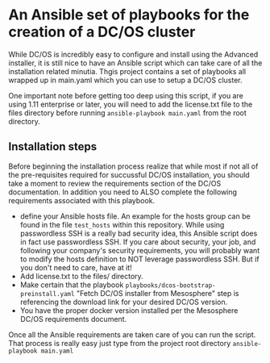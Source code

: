 # An Ansible set of playbooks for the creation of a DC/OS cluster
While DC/OS is incredibly easy to configure and install using the Advanced installer, it is still nice to have an Ansible script which can take care of all the installation related minutia.  Thgis project contains a set of playbooks all wrapped up in main.yaml which you can use to setup a DC/OS cluster.

One important note before getting too deep using this script, if you are using 1.11 enterprise or later, you will need to add the license.txt file to the files directory before running ```ansible-playbook main.yaml``` from the root directory.

  
## Installation steps
Before beginning the installation process realize that while most if not all of the pre-requisites required for succussful DC/OS installation, you should take a moment to review the requirements section of the DC/OS documentation.  In addition you need to ALSO complete the following requirements associated with this playbook.
* define your Ansible hosts file.  An example for the hosts group can be found in the file ```test_hosts``` within this repository.  While using passwordless SSH is a really bad security idea, this Ansible script does in fact use passwordless SSH.  If you care about security, your job, and following your company's security requirements, you will probably want to modify the hosts definition to NOT leverage passwordless SSH.  But if you don't need to care, have at it!
* Add license.txt to the files/ directory.
* Make certain that the playbook ```playbooks/dcos-bootstrap-preinstall.yaml``` "Fetch DC/OS installer from Mesosphere" step is referencing the download link for your desired DC/OS version.
* You have the proper docker version installed per the Mesosphere DC/OS requirements document.

Once all the Ansible requirements are taken care of you can run the script.  That process is really easy just type from the project root directory ```ansible-playbook main.yaml```